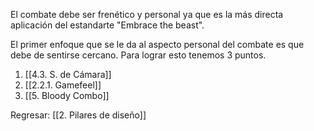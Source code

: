 
El combate debe ser frenético y personal ya que es la más directa aplicación del estandarte "Embrace the beast". 

El primer enfoque que se le da al aspecto personal del combate es que debe de sentirse cercano. Para lograr esto tenemos 3 puntos. 

1. [[4.3. S. de Cámara]]
2. [[2.2.1. Gamefeel]]
3. [[5. Bloody Combo]]


Regresar: [[2. Pilares de diseño]]